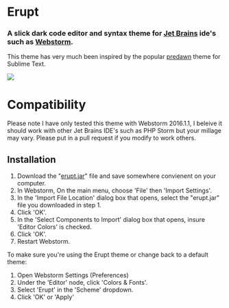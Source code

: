 # Erupt

### A slick dark code editor and syntax theme for [Jet Brains](https://www.jetbrains.com/) ide's such as [Webstorm](https://www.jetbrains.com/webstorm/). 

This theme has very much been inspired by the popular [predawn](https://github.com/jamiewilson/predawn) theme for Sublime Text.

![](http://i.imgur.com/cmrmAQW.png)

# Compatibility

Please note I have only tested this theme with Webstorm 2016.1.1, I beleive it should work with other Jet Brains IDE's such as PHP Storm but your millage may vary. Please put in a pull request if you modify to work others.

## Installation

1. Download the "[erupt.jar](https://github.com/jennasalau/erupt-theme/raw/master/erupt.jar)" file and save somewhere convienent on your computer.
2. In Webstorm, On the main menu, choose 'File' then 'Import Settings'.
3. In the 'Import File Location' dialog box that opens, select the "erupt.jar" file you downloaded in step 1.
4. Click 'OK'.
5. In the 'Select Components to Import' dialog box that opens, insure 'Editor Colors' is checked.
6. Click 'OK'.
7. Restart Webstorm.

To make sure you're using the Erupt theme or change back to a default theme:

1. Open Webstorm Settings (Preferences)
2. Under the 'Editor' node, click 'Colors & Fonts'.
3. Select 'Erupt' in the 'Scheme' dropdown.
4. Click 'OK' or 'Apply' 
